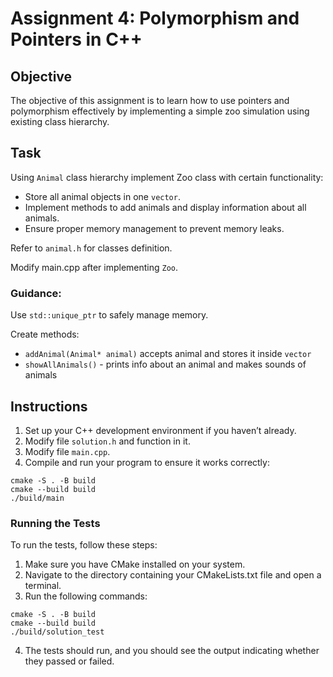 # Assignment 4: Polymorphism and Pointers in C++

## Objective
The objective of this assignment is to learn how to use pointers and polymorphism effectively by implementing a simple zoo simulation using existing class hierarchy.
## Task
Using `Animal` class hierarchy implement Zoo class with certain functionality:
  - Store all animal objects in one `vector`.
  - Implement methods to add animals and display information about all animals.
  - Ensure proper memory management to prevent memory leaks.

Refer to `animal.h` for classes definition.

Modify main.cpp after implementing `Zoo`.


### Guidance:

Use `std::unique_ptr` to safely manage memory.

Create methods:
- `addAnimal(Animal* animal)` accepts animal and stores it inside `vector`
- `showAllAnimals()` - prints info about an animal and makes sounds of animals


## Instructions
1. Set up your C++ development environment if you haven’t already.
2. Modify file `solution.h` and function in it.
3. Modify file `main.cpp`.
4. Compile and run your program to ensure it works correctly:
```shell
cmake -S . -B build
cmake --build build
./build/main
```

### Running the Tests
To run the tests, follow these steps:

1. Make sure you have CMake installed on your system.
2. Navigate to the directory containing your CMakeLists.txt file and open a terminal.
3. Run the following commands:
```shell
cmake -S . -B build
cmake --build build
./build/solution_test
```
4. The tests should run, and you should see the output indicating whether they passed or failed.

